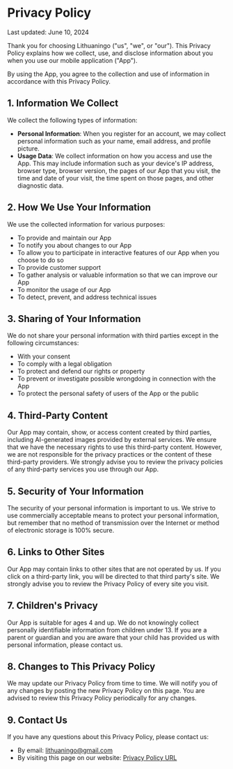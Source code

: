 # Privacy Policy

Last updated: June 10, 2024

Thank you for choosing Lithuaningo ("us", "we", or "our"). This Privacy Policy explains how we collect, use, and disclose information about you when you use our mobile application ("App").

By using the App, you agree to the collection and use of information in accordance with this Privacy Policy.

## 1. Information We Collect

We collect the following types of information:

- **Personal Information**: When you register for an account, we may collect personal information such as your name, email address, and profile picture.
- **Usage Data**: We collect information on how you access and use the App. This may include information such as your device's IP address, browser type, browser version, the pages of our App that you visit, the time and date of your visit, the time spent on those pages, and other diagnostic data.

## 2. How We Use Your Information

We use the collected information for various purposes:

- To provide and maintain our App
- To notify you about changes to our App
- To allow you to participate in interactive features of our App when you choose to do so
- To provide customer support
- To gather analysis or valuable information so that we can improve our App
- To monitor the usage of our App
- To detect, prevent, and address technical issues

## 3. Sharing of Your Information

We do not share your personal information with third parties except in the following circumstances:

- With your consent
- To comply with a legal obligation
- To protect and defend our rights or property
- To prevent or investigate possible wrongdoing in connection with the App
- To protect the personal safety of users of the App or the public

## 4. Third-Party Content

Our App may contain, show, or access content created by third parties, including AI-generated images provided by external services. We ensure that we have the necessary rights to use this third-party content. However, we are not responsible for the privacy practices or the content of these third-party providers. We strongly advise you to review the privacy policies of any third-party services you use through our App.

## 5. Security of Your Information

The security of your personal information is important to us. We strive to use commercially acceptable means to protect your personal information, but remember that no method of transmission over the Internet or method of electronic storage is 100% secure.

## 6. Links to Other Sites

Our App may contain links to other sites that are not operated by us. If you click on a third-party link, you will be directed to that third party's site. We strongly advise you to review the Privacy Policy of every site you visit.

## 7. Children's Privacy

Our App is suitable for ages 4 and up. We do not knowingly collect personally identifiable information from children under 13. If you are a parent or guardian and you are aware that your child has provided us with personal information, please contact us.

## 8. Changes to This Privacy Policy

We may update our Privacy Policy from time to time. We will notify you of any changes by posting the new Privacy Policy on this page. You are advised to review this Privacy Policy periodically for any changes.

## 9. Contact Us

If you have any questions about this Privacy Policy, please contact us:

- By email: [lithuaningo@gmail.com](mailto:lithuaningo@gmail.com)
- By visiting this page on our website: [Privacy Policy URL](https://adilsezer.github.io/lithuaningo/privacy-policy)
